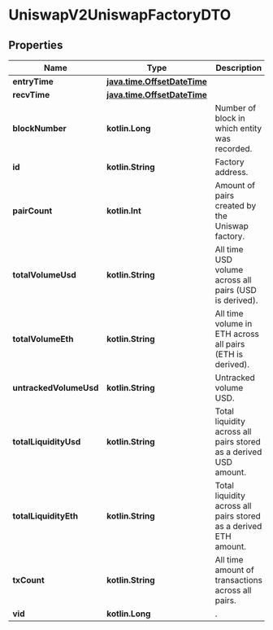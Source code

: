 
# UniswapV2UniswapFactoryDTO

## Properties
Name | Type | Description | Notes
------------ | ------------- | ------------- | -------------
**entryTime** | [**java.time.OffsetDateTime**](java.time.OffsetDateTime.md) |  |  [optional]
**recvTime** | [**java.time.OffsetDateTime**](java.time.OffsetDateTime.md) |  |  [optional]
**blockNumber** | **kotlin.Long** | Number of block in which entity was recorded. |  [optional]
**id** | **kotlin.String** | Factory address. |  [optional]
**pairCount** | **kotlin.Int** | Amount of pairs created by the Uniswap factory. |  [optional]
**totalVolumeUsd** | **kotlin.String** | All time USD volume across all pairs (USD is derived). |  [optional]
**totalVolumeEth** | **kotlin.String** | All time volume in ETH across all pairs (ETH is derived). |  [optional]
**untrackedVolumeUsd** | **kotlin.String** | Untracked volume USD. |  [optional]
**totalLiquidityUsd** | **kotlin.String** | Total liquidity across all pairs stored as a derived USD amount. |  [optional]
**totalLiquidityEth** | **kotlin.String** | Total liquidity across all pairs stored as a derived ETH amount. |  [optional]
**txCount** | **kotlin.String** | All time amount of transactions across all pairs. |  [optional]
**vid** | **kotlin.Long** | . |  [optional]



